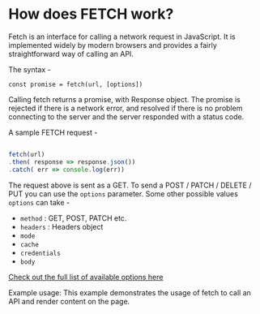 # How does FETCH work?

Fetch is an interface for calling a network request in JavaScript. It is implemented widely by modern browsers and provides a fairly straightforward way of calling an API. 

The syntax - 

````
const promise = fetch(url, [options])

````

Calling fetch returns a promise, with Response object. The promise is rejected if there is a network error, and resolved if there is no problem connecting to the server and the server responded with a status code. 

A sample FETCH request - 
```javascript

fetch(url)
.then( response => response.json())
.catch( err => console.log(err))

```

The request above is sent as a GET. To send a POST / PATCH / DELETE / PUT you can use the `options` parameter. Some other possible values `options` can take - 

- `method` : GET, POST, PATCH etc.
- `headers` : Headers object
- `mode`
- `cache`
- `credentials`
- `body`

[Check out the full list of available options here]('https://developer.mozilla.org/en-US/docs/Web/API/WindowOrWorkerGlobalScope/fetch')


Example usage:
This example demonstrates the usage of fetch to call an API and render content on the page. 
<TODO Add example here> 
<TODO add explanation of options> 
